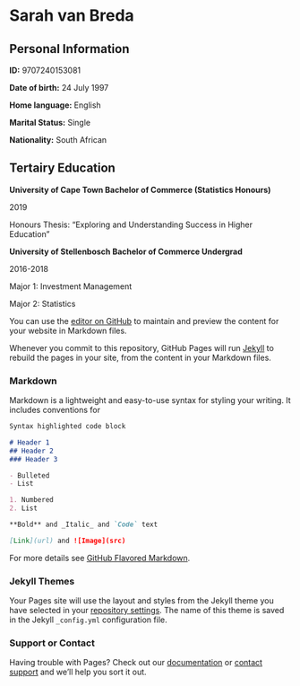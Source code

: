 # Sarah van Breda


## Personal Information

**ID:** 9707240153081 

**Date of birth:** 24 July 1997 

**Home language:** English 

**Marital Status:** Single 

**Nationality:** South African 


## Tertairy Education

**University of Cape Town Bachelor of Commerce (Statistics Honours)**  

2019 

Honours Thesis: “Exploring and Understanding Success in Higher Education” 
 



**University of Stellenbosch Bachelor of Commerce Undergrad**

2016-2018 

Major 1: Investment Management 

Major 2: Statistics 



You can use the [editor on GitHub](https://github.com/SarahvanBreda/HelloSarah/edit/master/README.md) to maintain and preview the content for your website in Markdown files.

Whenever you commit to this repository, GitHub Pages will run [Jekyll](https://jekyllrb.com/) to rebuild the pages in your site, from the content in your Markdown files.

### Markdown

Markdown is a lightweight and easy-to-use syntax for styling your writing. It includes conventions for

```markdown
Syntax highlighted code block

# Header 1
## Header 2
### Header 3

- Bulleted
- List

1. Numbered
2. List

**Bold** and _Italic_ and `Code` text

[Link](url) and ![Image](src)
```

For more details see [GitHub Flavored Markdown](https://guides.github.com/features/mastering-markdown/).

### Jekyll Themes

Your Pages site will use the layout and styles from the Jekyll theme you have selected in your [repository settings](https://github.com/SarahvanBreda/HelloSarah/settings). The name of this theme is saved in the Jekyll `_config.yml` configuration file.

### Support or Contact

Having trouble with Pages? Check out our [documentation](https://help.github.com/categories/github-pages-basics/) or [contact support](https://github.com/contact) and we’ll help you sort it out.
